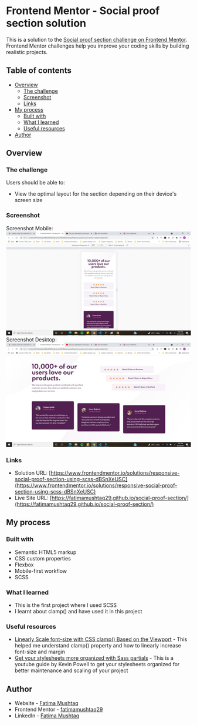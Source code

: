 # Frontend Mentor - Social proof section solution

This is a solution to the [Social proof section challenge on Frontend Mentor](https://www.frontendmentor.io/challenges/social-proof-section-6e0qTv_bA). Frontend Mentor challenges help you improve your coding skills by building realistic projects. 

## Table of contents

- [Overview](#overview)
  - [The challenge](#the-challenge)
  - [Screenshot](#screenshot)
  - [Links](#links)
- [My process](#my-process)
  - [Built with](#built-with)
  - [What I learned](#what-i-learned)
  - [Useful resources](#useful-resources)
- [Author](#author)

## Overview

### The challenge

Users should be able to:

- View the optimal layout for the section depending on their device's screen size

### Screenshot

Screenshot Mobile: ![](./screenshot-mobile.jpg)
Screenshot Desktop: ![](./screenshot-desktop.jpg)

### Links

- Solution URL: [https://www.frontendmentor.io/solutions/responsive-social-proof-section-using-scss-dBSnXeUSC](https://www.frontendmentor.io/solutions/responsive-social-proof-section-using-scss-dBSnXeUSC)
- Live Site URL: [https://fatimamushtaq29.github.io/social-proof-section/](https://fatimamushtaq29.github.io/social-proof-section/)

## My process

### Built with

- Semantic HTML5 markup
- CSS custom properties
- Flexbox
- Mobile-first workflow
- SCSS

### What I learned

- This is the first project where I used SCSS
- I learnt about clamp() and have used it in this project

### Useful resources

- [Linearly Scale font-size with CSS clamp() Based on the Viewport](https://css-tricks.com/linearly-scale-font-size-with-css-clamp-based-on-the-viewport/) - This helped me understand clamp() property and how to linearly increase font-size and margin
- [Get your stylesheets more organized with Sass partials](https://www.youtube.com/watch?v=9Ld-aOKsEDk) - This is a youtube guide by Kevin Powell to get your stylesheets organized for better maintenance and scaling of your project

## Author

- Website - [Fatima Mushtaq](https://github.com/fatimamushtaq29)
- Frontend Mentor - [fatimamushtaq29](https://www.frontendmentor.io/profile/fatimamushtaq29)
- LinkedIn - [Fatima Mushtaq](https://www.linkedin.com/in/fatima-mushtaq-2aa733107/)

